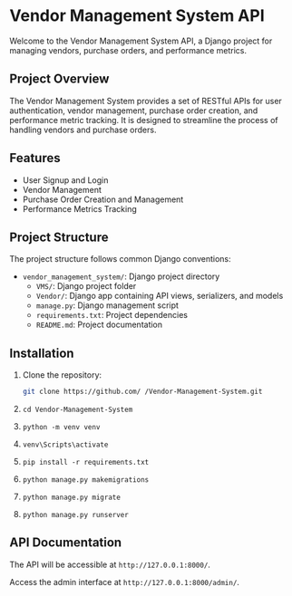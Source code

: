 # Vendor Management System API

Welcome to the Vendor Management System API, a Django project for managing vendors, purchase orders, and performance metrics.

## Project Overview

The Vendor Management System provides a set of RESTful APIs for user authentication, vendor management, purchase order creation, and performance metric tracking. It is designed to streamline the process of handling vendors and purchase orders.

## Features

- User Signup and Login
- Vendor Management
- Purchase Order Creation and Management
- Performance Metrics Tracking

## Project Structure

The project structure follows common Django conventions:

- `vendor_management_system/`: Django project directory
  - `VMS/`: Django project folder
  - `Vendor/`: Django app containing API views, serializers, and models
  - `manage.py`: Django management script
  - `requirements.txt`: Project dependencies
  - `README.md`: Project documentation

## Installation

1. Clone the repository:

   ```bash
   git clone https://github.com/ /Vendor-Management-System.git

2. `cd Vendor-Management-System`
3. `python -m venv venv`
4. `venv\Scripts\activate`
5. `pip install -r requirements.txt`
6. `python manage.py makemigrations`
6. `python manage.py migrate`
7. `python manage.py runserver`

## API Documentation
The API will be accessible at `http://127.0.0.1:8000/`.

Access the admin interface at `http://127.0.0.1:8000/admin/`.
